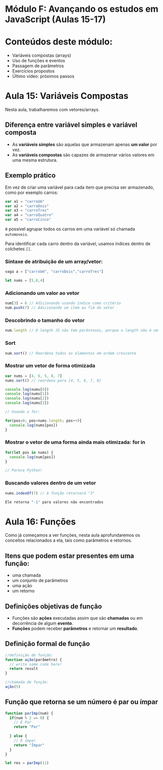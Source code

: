 # Módulo F: Avançando os estudos em JavaScript (Aulas 15-17)

# Conteúdos deste módulo:

* Variáveis compostas (arrays)
* Uso de funções e eventos
* Passagem de parâmetros
* Exercícios propostos
* Último vídeo: próximos passos

# Aula 15: Variáveis Compostas

Nesta aula, trabalharemos com vetores/arrays.

## Diferença entre variável simples e variável composta

* As **variáveis simples** são aquelas que armazenam apenas **um valor** por vez.
* As **variáveis compostas** são capazes de armazenar vários valores em uma mesma estrutura.

## Exemplo prático

Em vez de criar uma variável para cada item que precisa ser armazenado, como por exemplo carros:

```javascript
var a1 = "carroUm"
var a2 = "carroDois"
var a3 = "carroTres"
var a4 = "carroQuatro"
var a5 = "carroCinco"
```

é possível agrupar todos os carros em uma variável só chamada `automoveis`.

Para identificar cada carro dentro da variável, usamos índices dentro de colchetes `[]`.

### Sintaxe de atribuição de um array/vetor:

```javascript
vaga a = ["carroUm", "carroDois","carroTres"]
```

```javascript
let nums = [5,8,4]	
```

### Adicionando um valor ao vetor

```javascript
num[3] = 6 // Adicionando usando índice como critério
num.push(7) // Adicionando um item ao fim do vetor
```

### Descobrindo o tamanho do vetor

```javascript
num.length // O length JS não tem parênteses, porque o length não é um método, é um atributo
```

### Sort

```javascript
num.sort() // Reordena todos os elementos em ordem crescente
```

### Mostrar um vetor de forma otimizada

```javascript
var nums = [4, 6, 5, 8, 7]
nums.sort() // reordena para [4, 5, 6, 7, 8]

console.log(nums[0])
console.log(nums[1])
console.log(nums[2])
console.log(nums[3])

// Usando o for:

for(pos=0; pos<nums.length; pos++){
  console.log(nums[pos])
}
```

### Mostrar o vetor de uma forma ainda mais otimizada: for in

```javascript
for(let pos in nums) {
  console.log(num[pos])
}

// Parece Python!
```

### Buscando valores dentro de um vetor

```javascript
nums.indexOf(7) // A função retornará "3"

Ele retorna "-1" para valores não encontrados
```

# Aula 16: Funções

Como já começamos a ver funções, nesta aula aprofundaremos os conceitos relacionados a ela, tais como parâmetros e retornos.

## Itens que podem estar presentes em uma função:

* uma chamada
* um conjunto de parâmetros
* uma ação
* um retorno

## Definições objetivas de função

* Funções são **ações** executadas assim que são **chamadas** ou em decorrência de algum **evento**.
* **Funções** podem receber **parâmetros** e retornar um **resultado**.

## Definição formal de função

```javascript
//definição de função:
function ação(parâmetro) {
  // write some code here!
  return result
}

//chamada de função:
ação(5)
```

## Função que retorna se um número é par ou ímpar

```javascript
function parImp(num) {
  if(num % 2 == 0) {
    // É Par
    return "Par"
    
  } else {
    // É ímpar
    return "Ímpar"
  }
}

let res = parImp(11)
```

